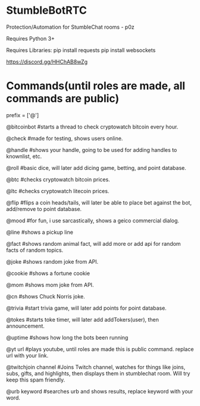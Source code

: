 # StumbleBotRTC
Protection/Automation for StumbleChat rooms - p0z

Requires Python 3+

Requires Libraries:
pip install requests
pip install websockets

https://discord.gg/HHChAB8wZg

# Commands(until roles are made, all commands are public)

prefix = ['@']

@bitcoinbot
#starts a thread to check cryptowatch bitcoin every hour.

@check
#made for testing, shows users online.

@handle
#shows your handle, going to be used for adding handles to knownlist, etc.

@roll
#basic dice, will later add dicing game, betting, and point database.

@btc
#checks cryptowatch bitcoin prices.

@ltc
#checks cryptowatch litecoin prices.

@flip
#flips a coin heads/tails, will later be able to place bet against the bot, add/remove to point database.

@mood
#for fun, i use sarcastically, shows a geico commercial dialog.

@line
#shows a pickup line

@fact
#shows random animal fact, will add more or add api for random facts of random topics.

@joke
#shows random joke from API.

@cookie
#shows a fortune cookie

@mom
#shows mom joke from API.

@cn
#shows Chuck Norris joke.

@trivia
#start trivia game, will later add points for point database.

@tokes
#starts toke timer, will later add addTokers(user), then announcement.

@uptime
#shows how long the bots been running

@yt url
#plays youtube, until roles are made this is public command. replace url with your link.

@twitchjoin channel
#Joins Twitch channel, watches for things like joins, subs, gifts, and highlights, then displays them in stumblechat room. Will try keep this spam friendly.

@urb keyword
#searches urb and shows results, replace keyword with your word.
